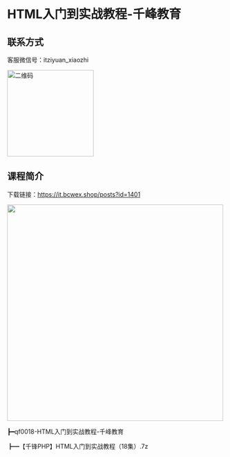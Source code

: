 # HTML入门到实战教程-千峰教育

## 联系方式

客服微信号：itziyuan_xiaozhi

<img src="https://ziyuanyun.oss-cn-guangzhou.aliyuncs.com/common/20240614073449/666b82192834a.jpg" width="200" height="200" alt="二维码">

## 课程简介

下载链接：https://it.bcwex.shop/posts?id=1401

<img src="https://ziyuanyun.oss-cn-guangzhou.aliyuncs.com/yun/20240515153926/664466aec4361.jpg" width="500" alt="">

  ┣━qf0018-HTML入门到实战教程-千峰教育

 ┣━【千锋PHP】HTML入门到实战教程（18集）.7z

  